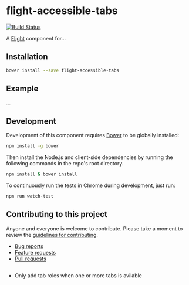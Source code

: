 # flight-accessible-tabs

[![Build Status](https://secure.travis-ci.org/<username>/flight-accessible-tabs.png)](http://travis-ci.org/<username>/flight-accessible-tabs)

A [Flight](https://github.com/flightjs/flight) component for…

## Installation

```bash
bower install --save flight-accessible-tabs
```

## Example

…

## Development

Development of this component requires [Bower](http://bower.io) to be globally
installed:

```bash
npm install -g bower
```

Then install the Node.js and client-side dependencies by running the following
commands in the repo's root directory.

```bash
npm install & bower install
```

To continuously run the tests in Chrome during development, just run:

```bash
npm run watch-test
```

## Contributing to this project

Anyone and everyone is welcome to contribute. Please take a moment to
review the [guidelines for contributing](CONTRIBUTING.md).

* [Bug reports](CONTRIBUTING.md#bugs)
* [Feature requests](CONTRIBUTING.md#features)
* [Pull requests](CONTRIBUTING.md#pull-requests)

##

* Only add tab roles when one or more tabs is avilable
